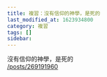 ```yaml
---
title: 複習：沒有信仰的神學，是死的
last_modified_at: 1623934800
category: 複習
tags: []
sidebar: 
---
```


<p>沒有信仰的神學，是死的<br/>
<a href="/posts/269191960" target="_blank">/posts/269191960</a></p>
<p> </p>
